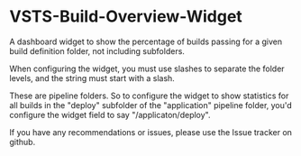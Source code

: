# VSTS-Build-Overview-Widget

A dashboard widget to show the percentage of builds passing for a given build definition folder, not including subfolders.

When configuring the widget, you must use slashes to separate the folder levels, and the string must start with a slash.

These are pipeline folders. So to configure the widget to show statistics for all builds in the "deploy" subfolder of the "application" pipeline folder, you'd configure the widget field to say "/applicaton/deploy".

If you have any recommendations or issues, please use the Issue tracker on github.